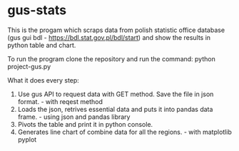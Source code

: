 # gus-stats

This is the progam which scraps data from polish statistic office database (gus gui bdl - https://bdl.stat.gov.pl/bdl/start)
and show the results in python table and chart.

To run the program clone the repository and run the command: python project-gus.py

What it does every step:
1. Use gus API to request data with GET method. Save the file in json format. - with reqest method
2. Loads the json, retrives essential data and puts it into pandas data frame. - using json and pandas library
3. Pivots the table and print it in python console.
4. Generates line chart of combine data for all the regions. - with matplotlib pyplot
